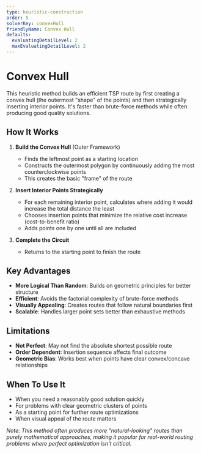 ```yaml
---
type: heuristic-construction
order: 5
solverKey: convexHull
friendlyName: Convex Hull
defaults:
  evaluatingDetailLevel: 2
  maxEvaluatingDetailLevel: 2
---
```


# Convex Hull

This heuristic method builds an efficient TSP route by first creating a convex hull (the outermost "shape" of the points) and then strategically inserting interior points. It's faster than brute-force methods while often producing good quality solutions.

## How It Works

1. **Build the Convex Hull** (Outer Framework)

   - Finds the leftmost point as a starting location
   - Constructs the outermost polygon by continuously adding the most counterclockwise points
   - This creates the basic "frame" of the route

2. **Insert Interior Points Strategically**

   - For each remaining interior point, calculates where adding it would increase the total distance the least
   - Chooses insertion points that minimize the relative cost increase (cost-to-benefit ratio)
   - Adds points one by one until all are included

3. **Complete the Circuit**
   - Returns to the starting point to finish the route

## Key Advantages

- **More Logical Than Random**: Builds on geometric principles for better structure
- **Efficient**: Avoids the factorial complexity of brute-force methods
- **Visually Appealing**: Creates routes that follow natural boundaries first
- **Scalable**: Handles larger point sets better than exhaustive methods

## Limitations

- **Not Perfect**: May not find the absolute shortest possible route
- **Order Dependent**: Insertion sequence affects final outcome
- **Geometric Bias**: Works best when points have clear convex/concave relationships

## When To Use It

- When you need a reasonably good solution quickly
- For problems with clear geometric clusters of points
- As a starting point for further route optimizations
- When visual appeal of the route matters

_Note: This method often produces more "natural-looking" routes than purely mathematical approaches, making it popular for real-world routing problems where perfect optimization isn't critical._

